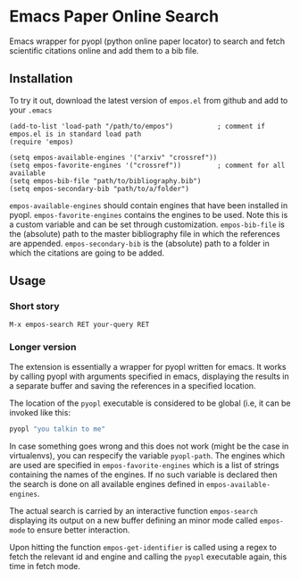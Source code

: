# Emacs Paper Online Search

Emacs wrapper for pyopl (python online paper locator) to search and fetch scientific citations online and add them to a bib file.

## Installation

To try it out, download the latest version of `empos.el` from github and add to your `.emacs`

```elisp
(add-to-list 'load-path "/path/to/empos")           ; comment if empos.el is in standard load path
(require 'empos)

(setq empos-available-engines '("arxiv" "crossref"))
(setq empos-favorite-engines '("crossref"))         ; comment for all available
(setq empos-bib-file "path/to/bibliography.bib")
(setq empos-secondary-bib "path/to/a/folder")
```

`empos-available-engines` should contain engines that have been installed in pyopl.
`empos-favorite-engines` contains the engines to be used. Note this is a custom variable and can be set through customization.
`empos-bib-file` is the (absolute) path to the master bibliography file in which the references are appended.
`empos-secondary-bib` is the (absolute) path to a folder in which the citations are going to be added.

## Usage

### Short story

`M-x empos-search RET your-query RET`

### Longer version

The extension is essentially a wrapper for pyopl written for emacs. It works by calling pyopl with arguments specified in emacs, displaying the results in a separate buffer and saving the references in a specified location.

The location of the `pyopl` executable is considered to be global (i.e, it can be invoked like this:

 ```bash
 pyopl "you talkin to me"
 ```
 
In case something goes wrong and this does not work (might be the case in virtualenvs), you can respecify the variable `pyopl-path`.  The engines which are used are specified in `empos-favorite-engines` which is a list of strings containing the names of the engines. If no such variable is declared then the search is done on all available engines defined in `empos-available-engines`.

The actual search is carried by an interactive function `empos-search` displaying its output on a new buffer defining an minor mode called `empos-mode` to ensure better interaction.

Upon hitting <RET> the function `empos-get-identifier` is called using a regex to fetch the relevant id and engine and calling the `pyopl` executable again, this time in fetch mode.

